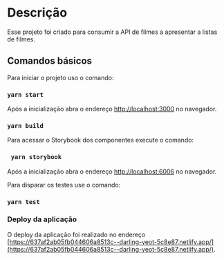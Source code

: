 # Descrição
Esse projeto foi criado para consumir a API de filmes a apresentar a listas de filmes.


## Comandos básicos

Para iniciar o projeto uso o comando:

### `yarn start`

Após a inicialização abra o endereço [http://localhost:3000](http://localhost:3000) no navegador.

### `yarn build`

Para acessar o Storybook dos componentes execute o comando:

### ` yarn storybook`

Após a inicialização abra o endereço [http://localhost:6006](http://localhost:6006) no navegador. 

Para disparar os testes use o comando:

### `yarn test`

### Deploy da aplicação

O deploy da aplicação foi realizado no endereço [https://637af2ab05fb044606a8513c--darling-yeot-5c8e87.netlify.app/](https://637af2ab05fb044606a8513c--darling-yeot-5c8e87.netlify.app/).
